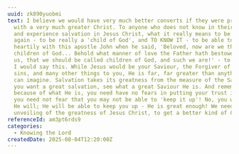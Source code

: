```yaml
---
uuid: zk890yuobmi
text: I believe we would have very much better converts if they were presented
  with a very much greater Christ. To anyone who does not know in their own life
  and experience salvation in Jesus Christ, what it really means to be born
  again - to be really a 'child of God', and TO KNOW IT - to be able to join in
  heartily with this apostle John when he said, 'Beloved, now are we the
  children of God... Behold what manner of love the Father hath bestowed upon
  us, that we should be called children of God, and such we are!' - to any such
  I would say this. While Jesus would be your Saviour, the Forgiver of your
  sins, and many other things to you, He is far, far greater than anything you
  can imagine. Salvation takes its greatness from the measure of the Saviour. If
  you want a great salvation, see what a great Saviour He is. And remember that
  because of what He is, you need have no fears in putting your trust in Him;
  you need not fear that you may not be able to 'keep it up'! No, you won't, but
  He will; He will be able to keep you up - He is great enough! We need an
  unveiling of the greatness of Jesus Christ, to get a better kind of Christian.
referenceId: am3pt6rds9
categories:
  - Knowing the Lord
createdDate: 2025-08-04T12:20:00Z
---
```

